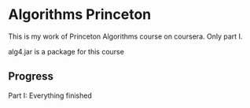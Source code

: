 # Algorithms Princeton

This is my work of Princeton Algorithms course on coursera. Only part I.

alg4.jar is a package for this course

## Progress

Part I: Everything finished
